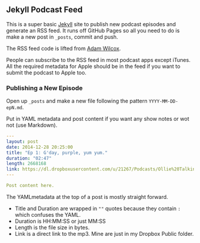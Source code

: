 ## Jekyll Podcast Feed

This is a super basic [Jekyll](http://jekyllrb.com) site to publish new podcast episodes and generate an RSS feed. It runs off GitHub Pages so all you need to do is make a new post in `_posts`, commit and push.

The RSS feed code is lifted from [Adam Wilcox](http://www.adamwilcox.org/2013/01/17/from-the-pub/).

People can subscribe to the RSS feed in most podcast apps except iTunes. All the required metadata for Apple should be in the feed if you want to submit the podcast to Apple too.


### Publishing a New Episode

Open up `_posts` and make a new file following the pattern `YYYY-MM-DD-epN.md`.

Put in YAML metadata and post content if you want any show notes or wot not (use Markdown).

```yaml
---
layout: post
date: 2014-12-28 20:25:00
title: "Ep 1: G'day, purple, yum yum."
duration: "02:47"
length: 2668168
link: https://dl.dropboxusercontent.com/u/21267/Podcasts/Ollie%20Talking%20Shit/Ollie%20Talking%20Shit%20Ep%201.mp3
---

Post content here.
```

The YAMLmetadata at the top of a post is mostly straight forward.

* Title and Duration are wrapped in `""` quotes because they contain `:` which confuses the YAML.
* Duration is HH:MM:SS or just MM:SS
* Length is the file size in bytes.
* Link is a direct link to the mp3. Mine are just in my Dropbox Public folder.
